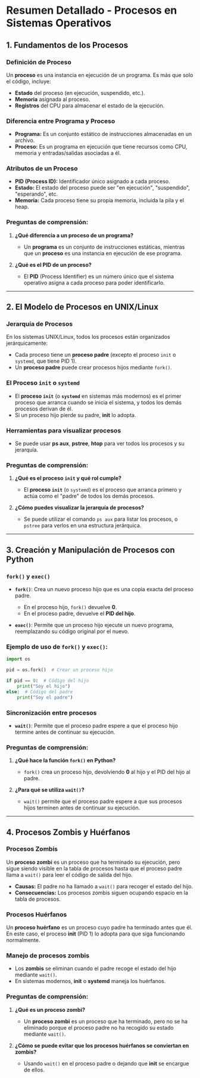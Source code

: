 
# Resumen Detallado - Procesos en Sistemas Operativos

## 1. **Fundamentos de los Procesos**
### Definición de Proceso
Un **proceso** es una instancia en ejecución de un programa. Es más que solo el código, incluye:
- **Estado** del proceso (en ejecución, suspendido, etc.).
- **Memoria** asignada al proceso.
- **Registros** del CPU para almacenar el estado de la ejecución.

### Diferencia entre Programa y Proceso
- **Programa:** Es un conjunto estático de instrucciones almacenadas en un archivo.
- **Proceso:** Es un programa en ejecución que tiene recursos como CPU, memoria y entradas/salidas asociadas a él.

### Atributos de un Proceso
- **PID (Process ID):** Identificador único asignado a cada proceso.
- **Estado:** El estado del proceso puede ser "en ejecución", "suspendido", "esperando", etc.
- **Memoria:** Cada proceso tiene su propia memoria, incluida la pila y el heap.

### Preguntas de comprensión:
1. **¿Qué diferencia a un proceso de un programa?**
   - Un **programa** es un conjunto de instrucciones estáticas, mientras que un **proceso** es una instancia en ejecución de ese programa.
   
2. **¿Qué es el PID de un proceso?**
   - El **PID** (Process Identifier) es un número único que el sistema operativo asigna a cada proceso para poder identificarlo.

---

## 2. **El Modelo de Procesos en UNIX/Linux**
### Jerarquía de Procesos
En los sistemas UNIX/Linux, todos los procesos están organizados jerárquicamente:
- Cada proceso tiene un **proceso padre** (excepto el proceso `init` o `systemd`, que tiene PID 1).
- Un **proceso padre** puede crear procesos hijos mediante `fork()`.

### El Proceso `init` o `systemd`
- El **proceso `init`** (o **`systemd`** en sistemas más modernos) es el primer proceso que arranca cuando se inicia el sistema, y todos los demás procesos derivan de él.
- Si un proceso hijo pierde su padre, **init** lo adopta.

### Herramientas para visualizar procesos
- Se puede usar **ps aux**, **pstree**, **htop** para ver todos los procesos y su jerarquía.

### Preguntas de comprensión:
1. **¿Qué es el proceso `init` y qué rol cumple?**
   - El **proceso `init`** (o `systemd`) es el proceso que arranca primero y actúa como el "padre" de todos los demás procesos.
   
2. **¿Cómo puedes visualizar la jerarquía de procesos?**
   - Se puede utilizar el comando `ps aux` para listar los procesos, o `pstree` para verlos en una estructura jerárquica.

---

## 3. **Creación y Manipulación de Procesos con Python**
### `fork()` y `exec()`
- **`fork()`**: Crea un nuevo proceso hijo que es una copia exacta del proceso padre. 
  - En el proceso hijo, `fork()` devuelve **0**.
  - En el proceso padre, devuelve el **PID del hijo**.
  
- **`exec()`**: Permite que un proceso hijo ejecute un nuevo programa, reemplazando su código original por el nuevo.

### Ejemplo de uso de `fork()` y `exec()`:
```python
import os

pid = os.fork()  # Crear un proceso hijo

if pid == 0:  # Código del hijo
    print("Soy el hijo")
else:  # Código del padre
    print("Soy el padre")
```

### Sincronización entre procesos
- **`wait()`**: Permite que el proceso padre espere a que el proceso hijo termine antes de continuar su ejecución.

### Preguntas de comprensión:
1. **¿Qué hace la función `fork()` en Python?**
   - `fork()` crea un proceso hijo, devolviendo **0** al hijo y el PID del hijo al padre.
   
2. **¿Para qué se utiliza `wait()`?**
   - `wait()` permite que el proceso padre espere a que sus procesos hijos terminen antes de continuar su ejecución.

---

## 4. **Procesos Zombis y Huérfanos**
### Procesos Zombis
Un **proceso zombi** es un proceso que ha terminado su ejecución, pero sigue siendo visible en la tabla de procesos hasta que el proceso padre llama a `wait()` para leer el código de salida del hijo.

- **Causas:** El padre no ha llamado a `wait()` para recoger el estado del hijo.
- **Consecuencias:** Los procesos zombis siguen ocupando espacio en la tabla de procesos.

### Procesos Huérfanos
Un **proceso huérfano** es un proceso cuyo padre ha terminado antes que él. En este caso, el proceso **init** (PID 1) lo adopta para que siga funcionando normalmente.

### Manejo de procesos zombis
- Los **zombis** se eliminan cuando el padre recoge el estado del hijo mediante `wait()`.
- En sistemas modernos, **init** o **systemd** maneja los huérfanos.

### Preguntas de comprensión:
1. **¿Qué es un proceso zombi?**
   - Un **proceso zombi** es un proceso que ha terminado, pero no se ha eliminado porque el proceso padre no ha recogido su estado mediante `wait()`.
   
2. **¿Cómo se puede evitar que los procesos huérfanos se conviertan en zombis?**
   - Usando `wait()` en el proceso padre o dejando que **init** se encargue de ellos.

